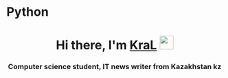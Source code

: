 # Python
<h1 align="center">Hi there, I'm <a href="https://daniilshat.ru/" target="_blank">KraL</a> 
<img src="https://github.com/blackcater/blackcater/raw/main/images/Hi.gif" height="32"/></h1>
<h3 align="center">Computer science student, IT news writer from Kazakhstan kz</h3>

